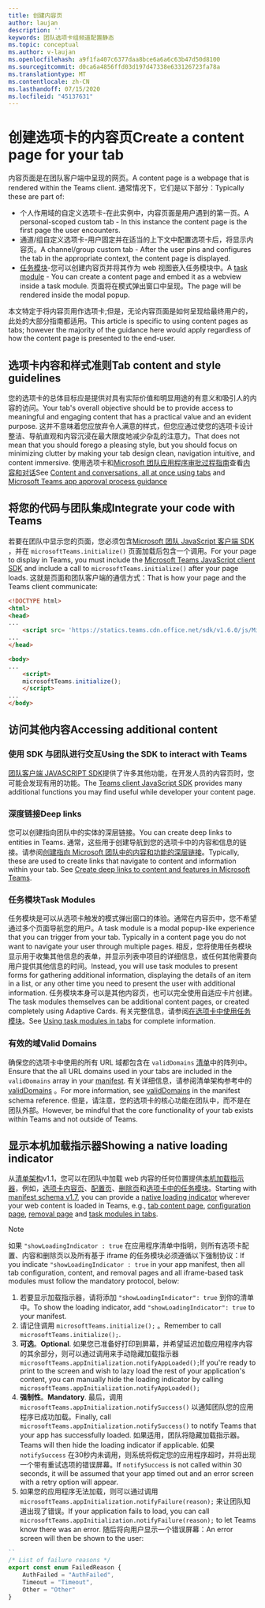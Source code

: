 ```yaml
---
title: 创建内容页
author: laujan
description: ''
keywords: 团队选项卡组频道配置静态
ms.topic: conceptual
ms.author: v-laujan
ms.openlocfilehash: a9f1fa407c6377daa8bce6a6a6c63b47d50d8100
ms.sourcegitcommit: d0ca6a4856ffd03d197d47338e633126723fa78a
ms.translationtype: MT
ms.contentlocale: zh-CN
ms.lasthandoff: 07/15/2020
ms.locfileid: "45137631"
---
```

# <a name="create-a-content-page-for-your-tab"></a><span data-ttu-id="c7fc9-103">创建选项卡的内容页</span><span class="sxs-lookup"><span data-stu-id="c7fc9-103">Create a content page for your tab</span></span>

<span data-ttu-id="c7fc9-104">内容页面是在团队客户端中呈现的网页。</span><span class="sxs-lookup"><span data-stu-id="c7fc9-104">A content page is a webpage that is rendered within the Teams client.</span></span> <span data-ttu-id="c7fc9-105">通常情况下，它们是以下部分：</span><span class="sxs-lookup"><span data-stu-id="c7fc9-105">Typically these are part of:</span></span>

* <span data-ttu-id="c7fc9-106">个人作用域的自定义选项卡-在此实例中，内容页面是用户遇到的第一页。</span><span class="sxs-lookup"><span data-stu-id="c7fc9-106">A personal-scoped custom tab - In this instance the content page is the first page the user encounters.</span></span>
* <span data-ttu-id="c7fc9-107">通道/组自定义选项卡-用户固定并在适当的上下文中配置选项卡后，将显示内容页。</span><span class="sxs-lookup"><span data-stu-id="c7fc9-107">A channel/group custom tab - After the user pins and configures the tab in the appropriate context, the content page is displayed.</span></span>
* <span data-ttu-id="c7fc9-108">[任务模块](~/task-modules-and-cards/what-are-task-modules.md)-您可以创建内容页并将其作为 web 视图嵌入任务模块中。</span><span class="sxs-lookup"><span data-stu-id="c7fc9-108">A [task module](~/task-modules-and-cards/what-are-task-modules.md) - You can create a content page and embed it as a webview inside a task module.</span></span> <span data-ttu-id="c7fc9-109">页面将在模式弹出窗口中呈现。</span><span class="sxs-lookup"><span data-stu-id="c7fc9-109">The page will be rendered inside the modal popup.</span></span>

<span data-ttu-id="c7fc9-110">本文特定于将内容页用作选项卡;但是，无论内容页面是如何呈现给最终用户的，此处的大部分指南都适用。</span><span class="sxs-lookup"><span data-stu-id="c7fc9-110">This article is specific to using content pages as tabs; however the majority of the guidance here would apply regardless of how the content page is presented to the end-user.</span></span>

## <a name="tab-content-and-style-guidelines"></a><span data-ttu-id="c7fc9-111">选项卡内容和样式准则</span><span class="sxs-lookup"><span data-stu-id="c7fc9-111">Tab content and style guidelines</span></span>

<span data-ttu-id="c7fc9-112">您的选项卡的总体目标应是提供对具有实际价值和明显用途的有意义和吸引人的内容的访问。</span><span class="sxs-lookup"><span data-stu-id="c7fc9-112">Your tab's overall objective should be to provide access to meaningful and engaging content that has a practical value and an evident purpose.</span></span> <span data-ttu-id="c7fc9-113">这并不意味着您应放弃令人满意的样式，但您应通过使您的选项卡设计整洁、导航直观和内容沉浸在最大限度地减少杂乱的注意力。</span><span class="sxs-lookup"><span data-stu-id="c7fc9-113">That does not mean that you should forego a pleasing style, but you should focus on minimizing clutter by making your tab design clean, navigation intuitive, and content immersive.</span></span> <span data-ttu-id="c7fc9-114">使用选项卡和[Microsoft 团队应用程序审批过程指南](~/concepts/deploy-and-publish/appsource/prepare/frequently-failed-cases.md)查看[内容和对话](~/tabs/design/tabs.md)</span><span class="sxs-lookup"><span data-stu-id="c7fc9-114">See [Content and conversations, all at once using tabs](~/tabs/design/tabs.md) and [Microsoft Teams app approval process guidance](~/concepts/deploy-and-publish/appsource/prepare/frequently-failed-cases.md)</span></span>

## <a name="integrate-your-code-with-teams"></a><span data-ttu-id="c7fc9-115">将您的代码与团队集成</span><span class="sxs-lookup"><span data-stu-id="c7fc9-115">Integrate your code with Teams</span></span>

<span data-ttu-id="c7fc9-116">若要在团队中显示您的页面，您必须包含[Microsoft 团队 JavaScript 客户端 SDK](/javascript/api/overview/msteams-client?view=msteams-client-js-latest) ，并在 `microsoftTeams.initialize()` 页面加载后包含一个调用。</span><span class="sxs-lookup"><span data-stu-id="c7fc9-116">For your page to display in Teams, you must include the [Microsoft Teams JavaScript client SDK](/javascript/api/overview/msteams-client?view=msteams-client-js-latest) and include a call to `microsoftTeams.initialize()` after your page loads.</span></span> <span data-ttu-id="c7fc9-117">这就是页面和团队客户端的通信方式：</span><span class="sxs-lookup"><span data-stu-id="c7fc9-117">That is how your page and the Teams client communicate:</span></span>

```html
<!DOCTYPE html>
<html>
<head>
...
    <script src= 'https://statics.teams.cdn.office.net/sdk/v1.6.0/js/MicrosoftTeams.min.js'></script>
...
</head>

<body>
...
    <script>
    microsoftTeams.initialize();
    </script>
...
</body>
```

## <a name="accessing-additional-content"></a><span data-ttu-id="c7fc9-118">访问其他内容</span><span class="sxs-lookup"><span data-stu-id="c7fc9-118">Accessing additional content</span></span>

### <a name="using-the-sdk-to-interact-with-teams"></a><span data-ttu-id="c7fc9-119">使用 SDK 与团队进行交互</span><span class="sxs-lookup"><span data-stu-id="c7fc9-119">Using the SDK to interact with Teams</span></span>

<span data-ttu-id="c7fc9-120">[团队客户端 JAVASCRIPT SDK](~/tabs/how-to/using-teams-client-sdk.md)提供了许多其他功能，在开发人员的内容页时，您可能会发现有用的功能。</span><span class="sxs-lookup"><span data-stu-id="c7fc9-120">The [Teams client JavaScript SDK](~/tabs/how-to/using-teams-client-sdk.md) provides many additional functions you may find useful while developer your content page.</span></span>

### <a name="deep-links"></a><span data-ttu-id="c7fc9-121">深度链接</span><span class="sxs-lookup"><span data-stu-id="c7fc9-121">Deep links</span></span>

<span data-ttu-id="c7fc9-122">您可以创建指向团队中的实体的深层链接。</span><span class="sxs-lookup"><span data-stu-id="c7fc9-122">You can create deep links to entities in Teams.</span></span> <span data-ttu-id="c7fc9-123">通常，这些用于创建导航到您的选项卡中的内容和信息的链接。请参阅[创建指向 Microsoft 团队中的内容和功能的深层链接](~/concepts/build-and-test/deep-links.md)。</span><span class="sxs-lookup"><span data-stu-id="c7fc9-123">Typically, these are used to create links that navigate to content and information within your tab. See [Create deep links to content and features in Microsoft Teams](~/concepts/build-and-test/deep-links.md).</span></span>

### <a name="task-modules"></a><span data-ttu-id="c7fc9-124">任务模块</span><span class="sxs-lookup"><span data-stu-id="c7fc9-124">Task Modules</span></span>

<span data-ttu-id="c7fc9-125">任务模块是可以从选项卡触发的模式弹出窗口的体验。通常在内容页中，您不希望通过多个页面导航您的用户。</span><span class="sxs-lookup"><span data-stu-id="c7fc9-125">A task module is a modal popup-like experience that you can trigger from your tab. Typically in a content page you do not want to navigate your user through multiple pages.</span></span> <span data-ttu-id="c7fc9-126">相反，您将使用任务模块显示用于收集其他信息的表单，并显示列表中项目的详细信息，或任何其他需要向用户提供其他信息的时间。</span><span class="sxs-lookup"><span data-stu-id="c7fc9-126">Instead, you will use task modules to present forms for gathering additional information, displaying the details of an item in a list, or any other time you need to present the user with additional information.</span></span> <span data-ttu-id="c7fc9-127">任务模块本身可以是其他内容页，也可以完全使用自适应卡片创建。</span><span class="sxs-lookup"><span data-stu-id="c7fc9-127">The task modules themselves can be additional content pages, or created completely using Adaptive Cards.</span></span> <span data-ttu-id="c7fc9-128">有关完整信息，请参阅[在选项卡中使用任务模块](~/task-modules-and-cards/task-modules/task-modules-tabs.md)。</span><span class="sxs-lookup"><span data-stu-id="c7fc9-128">See [Using task modules in tabs](~/task-modules-and-cards/task-modules/task-modules-tabs.md) for complete information.</span></span>

### <a name="valid-domains"></a><span data-ttu-id="c7fc9-129">有效的域</span><span class="sxs-lookup"><span data-stu-id="c7fc9-129">Valid Domains</span></span>

<span data-ttu-id="c7fc9-130">确保您的选项卡中使用的所有 URL 域都包含在 `validDomains` [清单](~/concepts/build-and-test/apps-package.md)中的阵列中。</span><span class="sxs-lookup"><span data-stu-id="c7fc9-130">Ensure that the all URL domains used in your tabs are included in the `validDomains` array in your [manifest](~/concepts/build-and-test/apps-package.md).</span></span> <span data-ttu-id="c7fc9-131">有关详细信息，请参阅清单架构参考中的[validDomains](~/resources/schema/manifest-schema.md#validdomains) 。</span><span class="sxs-lookup"><span data-stu-id="c7fc9-131">For more information, see [validDomains](~/resources/schema/manifest-schema.md#validdomains) in the manifest schema reference.</span></span> <span data-ttu-id="c7fc9-132">但是，请注意，您的选项卡的核心功能在团队中，而不是在团队外部。</span><span class="sxs-lookup"><span data-stu-id="c7fc9-132">However, be mindful that the core functionality of your tab exists within Teams and not outside of Teams.</span></span>

## <a name="showing-a-native-loading-indicator"></a><span data-ttu-id="c7fc9-133">显示本机加载指示器</span><span class="sxs-lookup"><span data-stu-id="c7fc9-133">Showing a native loading indicator</span></span>

<span data-ttu-id="c7fc9-134">从[清单架构](../../../resources/schema/manifest-schema.md)v1.1，您可以在团队中加载 web 内容的任何位置提供[本机加载指示器](../../../resources/schema/manifest-schema.md#showloadingindicator)，例如，[选项卡内容页](#integrate-your-code-with-teams)、[配置页](configuration-page.md)、[删除页](removal-page.md)和[选项卡中的任务模块](../../../task-modules-and-cards/task-modules/task-modules-tabs.md)。</span><span class="sxs-lookup"><span data-stu-id="c7fc9-134">Starting with [manifest schema v1.7](../../../resources/schema/manifest-schema.md), you can provide a [native loading indicator](../../../resources/schema/manifest-schema.md#showloadingindicator) wherever your web content is loaded in Teams, e.g., [tab content page](#integrate-your-code-with-teams), [configuration page](configuration-page.md), [removal page](removal-page.md) and [task modules in tabs](../../../task-modules-and-cards/task-modules/task-modules-tabs.md).</span></span>

> [!NOTE]
> <span data-ttu-id="c7fc9-135">如果 `"showLoadingIndicator : true` 在应用程序清单中指明，则所有选项卡配置、内容和删除页以及所有基于 iframe 的任务模块必须遵循以下强制协议：</span><span class="sxs-lookup"><span data-stu-id="c7fc9-135">If you indicate  `"showLoadingIndicator : true`  in your app manifest, then all tab configuration, content, and removal pages and all iframe-based task modules must follow the mandatory protocol, below:</span></span>

1. <span data-ttu-id="c7fc9-136">若要显示加载指示器，请将添加 `"showLoadingIndicator": true` 到你的清单中。</span><span class="sxs-lookup"><span data-stu-id="c7fc9-136">To show the loading indicator, add `"showLoadingIndicator": true` to your manifest.</span></span> 
2. <span data-ttu-id="c7fc9-137">请记住调用 `microsoftTeams.initialize();` 。</span><span class="sxs-lookup"><span data-stu-id="c7fc9-137">Remember to call `microsoftTeams.initialize();`.</span></span>
3. <span data-ttu-id="c7fc9-138">**可选**。</span><span class="sxs-lookup"><span data-stu-id="c7fc9-138">**Optional**.</span></span> <span data-ttu-id="c7fc9-139">如果您已准备好打印到屏幕，并希望延迟加载应用程序内容的其余部分，则可以通过调用来手动隐藏加载指示器`microsoftTeams.appInitialization.notifyAppLoaded();`</span><span class="sxs-lookup"><span data-stu-id="c7fc9-139">If you're ready to print to the screen and wish to lazy load the rest of your application's content, you can manually hide the loading indicator by calling `microsoftTeams.appInitialization.notifyAppLoaded();`</span></span>
4. <span data-ttu-id="c7fc9-140">**强制性**。</span><span class="sxs-lookup"><span data-stu-id="c7fc9-140">**Mandatory**.</span></span> <span data-ttu-id="c7fc9-141">最后，调用 `microsoftTeams.appInitialization.notifySuccess()` 以通知团队您的应用程序已成功加载。</span><span class="sxs-lookup"><span data-stu-id="c7fc9-141">Finally, call `microsoftTeams.appInitialization.notifySuccess()` to notify Teams that your app has successfully loaded.</span></span> <span data-ttu-id="c7fc9-142">如果适用，团队将隐藏加载指示器。</span><span class="sxs-lookup"><span data-stu-id="c7fc9-142">Teams will then hide the loading indicator if applicable.</span></span> <span data-ttu-id="c7fc9-143">如果 `notifySuccess` 在30秒内未调用，则系统将假定您的应用程序超时，并将出现一个带有重试选项的错误屏幕。</span><span class="sxs-lookup"><span data-stu-id="c7fc9-143">If  `notifySuccess`  is not called within 30 seconds, it will be assumed that your app timed out and an error screen with a retry option will appear.</span></span>
5. <span data-ttu-id="c7fc9-144">如果您的应用程序无法加载，则可以通过调用 `microsoftTeams.appInitialization.notifyFailure(reason);` 来让团队知道出现了错误。</span><span class="sxs-lookup"><span data-stu-id="c7fc9-144">If your application fails to load, you can call `microsoftTeams.appInitialization.notifyFailure(reason);` to let Teams know there was an error.</span></span> <span data-ttu-id="c7fc9-145">随后将向用户显示一个错误屏幕：</span><span class="sxs-lookup"><span data-stu-id="c7fc9-145">An error screen will then be shown to the user:</span></span>

```typescript
``
/* List of failure reasons */
export const enum FailedReason {
    AuthFailed = "AuthFailed",
    Timeout = "Timeout",
    Other = "Other"
}
```
>